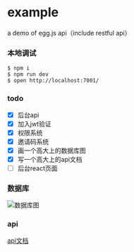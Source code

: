 # example

a demo of egg.js api（include restful api）

### 本地调试

```
$ npm i
$ npm run dev
$ open http://localhost:7001/
```

### todo

- [x] 后台api
- [x] 加入jwt验证
- [x] 权限系统
- [x] 邀请码系统
- [x] 画一个高大上的数据库图
- [x] 写一个高大上的api文档
- [ ] 后台react页面

### 数据库

![数据库图](./api/ER图.png)

### api

[api文档](https://sishenhei7.github.io/egg.js-api-demo-/api/api_docs)







